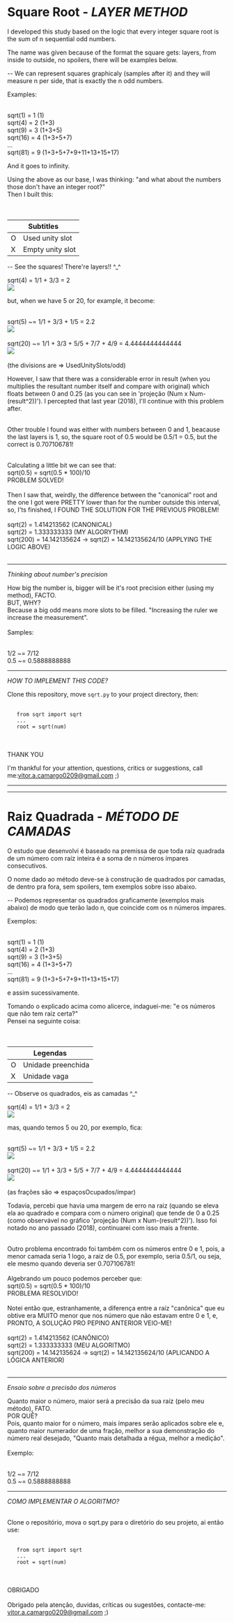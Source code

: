 # Square Root - _LAYER METHOD_

I developed this study based on the logic that every integer square root is the sum of n sequential odd numbers.

The name was given because of the format the square gets: layers, from inside to outside, no spoilers, there will be examples below.

-- We can represent squares graphicaly (samples after it) and they will measure n per side, that is exactly the n odd numbers.

Examples:<br><br>

sqrt(1) = 1 (1) <br>
sqrt(4) = 2 (1+3)<br>
sqrt(9) = 3 (1+3+5)<br>
sqrt(16) = 4 (1+3+5+7)<br>
...<br>
sqrt(81) = 9 (1+3+5+7+9+11+13+15+17)<br>

And it goes to infinity.<br>

Using the above as our base, I was thinking: "and what about the numbers those don't have an integer root?"<br>
Then I built this:<br>
 <br><br>
 <table>
  <thead>
   <th colspan=2>
    Subtitles
   </th>
  </thead>
  <tbody>
   <tr><td>O</td><td>Used unity slot</td></tr>
   <tr><td>X</td><td>Empty unity slot</td></tr>
  </tbody>
 </table>

 -- See the squares! There're layers!! ^_^

sqrt(4) = 1/1 + 3/3 = 2                      <br>
<img src='https://raw.githubusercontent.com/vitorassis/sqrt/master/imgs/sq4.PNG'>

but, when we have 5 or 20, for example, it become:<br><br>

sqrt(5) ~= 1/1 + 3/3 + 1/5 = 2.2                <br>
<img src='https://raw.githubusercontent.com/vitorassis/sqrt/master/imgs/sqr5.png'>
<br><br>
sqrt(20) ~= 1/1 + 3/3 + 5/5 + 7/7 + 4/9 = 4.4444444444444<br>
<img src='https://raw.githubusercontent.com/vitorassis/sqrt/master/imgs/sq20.png'>
<br><br>
(the divisions are => UsedUnitySlots/odd)<br>

However, I saw that there was a considerable error in result (when you multiplies the resultant number itself and compare with original) which floats between 0 and 0.25 (as you can see in 'projeção (Num x Num-(result^2))'). I percepted that last year (2018), I'll continue with this problem after.<br><br>

Other trouble I found was either with numbers between 0 and 1, beacause the last layers is 1, so, the square root of 0.5 would be 0.5/1 = 0.5, but the correct is 0.707106781!
<br><br>

Calculating a little bit we can see that:
<br>
sqrt(0.5) = sqrt(0.5 * 100)/10
<br>PROBLEM SOLVED!<br>
<br>
Then I saw that, weirdly, the difference between the "canonical" root and the one I got were PRETTY lower than for the number outside this interval, so, I'ts finished, I FOUND THE SOLUTION FOR THE PREVIOUS PROBLEM!
<br><br>
sqrt(2) = 1.414213562 (CANONICAL)<br>
sqrt(2) = 1.333333333 (MY ALGORYTHM)<br>
sqrt(200) = 14.142135624 -> sqrt(2) = 14.142135624/10 (APPLYING THE LOGIC ABOVE)<br><br>

___________________________________________________________________________________________

_Thinking about number's precision_

How big the number is, bigger will be it's root precision either (using my method), FACTO.<br>
BUT, WHY?<br>
Because a big odd means more slots to be filled. "Increasing the ruler we increase the measurement".<br><br>
Samples:<br><br>

1/2 ~= 7/12 <br>
0.5 ~= 0.5888888888<br>
___________________________________________________________________________________________

_HOW TO IMPLEMENT THIS CODE?_

Clone this repository, move ```sqrt.py``` to your project directory, then:
<br><br>
```
   from sqrt import sqrt
   ...
   root = sqrt(num)
```
<br><br>
THANK YOU

I'm thankful for your attention, questions, critics or suggestions, call me:vitor.a.camargo0209@gmail.com ;)

___________________________________________________________________________________________
___________________________________________________________________________________________

# Raiz Quadrada - _MÉTODO DE CAMADAS_

O estudo que desenvolvi é baseado na premissa de que toda raíz quadrada de um número com raíz inteira é a soma de n números ímpares consecutivos.

O nome dado ao método deve-se à construção de quadrados por camadas, de dentro pra fora, sem spoilers, tem exemplos sobre isso abaixo.

-- Podemos representar os quadrados graficamente (exemplos mais abaixo) de modo que terão lado n, que coincide com os n números ímpares. 

Exemplos:<br><br>

sqrt(1) = 1 (1) <br>
sqrt(4) = 2 (1+3)<br>
sqrt(9) = 3 (1+3+5)<br>
sqrt(16) = 4 (1+3+5+7)<br>
...<br>
sqrt(81) = 9 (1+3+5+7+9+11+13+15+17)<br>

e assim sucessivamente.<br>

Tomando o explicado acima como alicerce, indaguei-me: "e os números que não tem raíz certa?"<br>
Pensei na seguinte coisa:<br>
 <br><br>
 <table>
  <thead>
   <th colspan=2>
    Legendas
   </th>
  </thead>
  <tbody>
   <tr><td>O</td><td>Unidade preenchida</td></tr>
   <tr><td>X</td><td>Unidade vaga</td></tr>
  </tbody>
 </table>

 -- Observe os quadrados, eis as camadas ^_^

sqrt(4) = 1/1 + 3/3 = 2                      <br>
<img src='https://raw.githubusercontent.com/vitorassis/sqrt/master/imgs/sq4.PNG'>


mas, quando temos 5 ou 20, por exemplo, fica:<br><br>

sqrt(5) ~= 1/1 + 3/3 + 1/5 = 2.2                <br>
<img src='https://raw.githubusercontent.com/vitorassis/sqrt/master/imgs/sqr5.png'>
<br><br>
sqrt(20) ~= 1/1 + 3/3 + 5/5 + 7/7 + 4/9 = 4.4444444444444<br>
<img src='https://raw.githubusercontent.com/vitorassis/sqrt/master/imgs/sq20.png'>
<br><br>
(as frações são => espaçosOcupados/ímpar)<br>


Todavia, percebi que havia uma margem de erro na raiz (quando se eleva ela ao quadrado e compara com o número original) que tende de 0 a 0.25 (como observável no gráfico 'projeção (Num x Num-(result^2))'). Isso foi notado no ano passado (2018), continuarei com isso mais a frente.<br><br>

Outro problema encontrado foi também com os números entre 0 e 1, pois, a menor camada seria 1 logo, a raiz de 0.5, por exemplo, seria 0.5/1, ou seja, ele mesmo quando deveria ser 0.707106781!
<br><br>
Algebrando um pouco podemos perceber que:
<br>
sqrt(0.5) = sqrt(0.5 * 100)/10
<br>PROBLEMA RESOLVIDO!<br>
<br>
Notei então que, estranhamente, a diferença entre a raíz "canônica" que eu obtive era MUITO menor que nos número que não estavam entre 0 e 1, e, PRONTO, A SOLUÇÃO PRO PEPINO ANTERIOR VEIO-ME!
<br><br>
sqrt(2) = 1.414213562 (CANÔNICO)<br>
sqrt(2) = 1.333333333 (MEU ALGORITMO)<br>
sqrt(200) = 14.142135624 -> sqrt(2) = 14.142135624/10 (APLICANDO A LÓGICA ANTERIOR)<br><br>

___________________________________________________________________________________________

_Ensaio sobre a precisão dos números_

Quanto maior o número, maior será a precisão da sua raíz (pelo meu método), FATO.<br>
POR QUÊ?<br>
Pois, quanto maior for o número, mais ímpares serão aplicados sobre ele e, quanto maior numerador de uma fração, melhor a sua demonstração do número real desejado, "Quanto mais detalhada a régua, melhor a medição".<br><br>
Exemplo:<br><br>

1/2 ~= 7/12 <br>
0.5 ~= 0.5888888888<br>

___________________________________________________________________________________________

_COMO IMPLEMENTAR O ALGORITMO?_<br><br>

Clone o repositório, mova o sqrt.py para o diretório do seu projeto, ai então use:
<br><br>
```
   from sqrt import sqrt
   ...
   root = sqrt(num)
```
<br><br>
OBRIGADO
<br><br>
Obrigado pela atenção, duvidas, críticas ou sugestões, contacte-me: vitor.a.camargo0209@gmail.com ;)